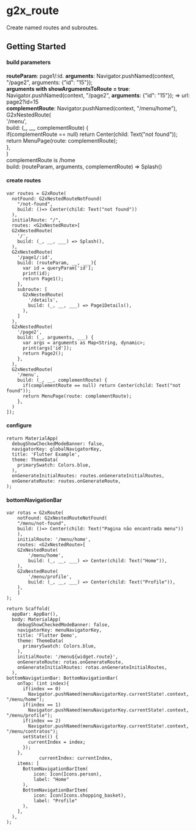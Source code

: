 # g2x_route

Create named routes and subroutes.

## Getting Started

#### build parameters
  **routeParam**: page1/:id.
  **arguments**: Navigator.pushNamed(context, "/page2", arguments: {"id": "15"});<br>
  **arguments with showArgumentsToRoute = true**: Navigator.pushNamed(context, "/page2",      **arguments**: {"id": "15"}); => url: page2?id=15<br>
  **complementRoute**: Navigator.pushNamed(context, "/menu/home"),<br>
  	G2xNestedRoute(<br>
          '/menu',<br>
           build: (_, __, complementRoute) {<br>
             if(complementRoute == null) return Center(child: Text("not found"));<br>
             return MenuPage(route: complementRoute);<br>
           },<br>
         )<br>
     complementRoute is /home<br>
  build: (routeParam, arguments, complementRoute) => Splash()<br>

#### create routes
    var routes = G2xRoute(
      notFound: G2xNestedRouteNotFound(
        "/not-found",
        build: ()=> Center(child: Text("not found"))
      ),
      initialRoute: "/",
      routes: <G2xNestedRoute>[
      G2xNestedRoute(
        '/',
        build: (_, __, ___) => Splash(),
      ),
      G2xNestedRoute(
        '/page1/:id',
        build: (routeParam, __, ___){
          var id = queryParam['id'];
          print(id);
          return Page1();
        },
        subroute: [
          G2xNestedRoute(
            '/details',
            build: (_, __, ___) => Page1Details(),
          ),
        ]
      ),
      G2xNestedRoute(
        '/page2',
        build: (_, arguments, ___) {
          var args = arguments as Map<String, dynamic>;
          print(args['id']);
          return Page2();
        },
      ),
      G2xNestedRoute(
        '/menu',
        build: (_, __, complementRoute) {
          if(complementRoute == null) return Center(child: Text("not found"));
          return MenuPage(route: complementRoute);
        },
      )
    ]);

#### configure
    return MaterialApp(
      debugShowCheckedModeBanner: false,
      navigatorKey: globalNavigatorKey,
      title: 'Flutter Example',
      theme: ThemeData(
        primarySwatch: Colors.blue,
      ),
      onGenerateInitialRoutes: routes.onGenerateInitialRoutes,
      onGenerateRoute: routes.onGenerateRoute,
    );

#### bottomNavigationBar
    var rotas = G2xRoute(
        notFound: G2xNestedRouteNotFound(
        "/menu/not-found",
        build: ()=> Center(child: Text("Pagina não encontrada menu"))
        ),
        initialRoute: '/menu/home',
        routes: <G2xNestedRoute>[
        G2xNestedRoute(
            '/menu/home',
            build: (_, __, ___) => Center(child: Text("Home")),
        ),
        G2xNestedRoute(
            '/menu/profile',
            build: (_, __, ___) => Center(child: Text("Profile")),
        ),
        ]
    );

    return Scaffold(
      appBar: AppBar(),
      body: MaterialApp(
        debugShowCheckedModeBanner: false,
        navigatorKey: menuNavigatorKey,
        title: 'Flutter Demo',
        theme: ThemeData(
          primarySwatch: Colors.blue,
        ),
        initialRoute: '/menu${widget.route}',
        onGenerateRoute: rotas.onGenerateRoute,
        onGenerateInitialRoutes: rotas.onGenerateInitialRoutes,
      ),
    bottomNavigationBar: BottomNavigationBar(
        onTap: (int index){
          if(index == 0)
            Navigator.pushNamed(menuNavigatorKey.currentState!.context, "/menu/home");
          if(index == 1)
            Navigator.pushNamed(menuNavigatorKey.currentState!.context, "/menu/profile");
          if(index == 2)
            Navigator.pushNamed(menuNavigatorKey.currentState!.context, "/menu/contratos");
          setState(() {
            currentIndex = index;
          });
        },
				currentIndex: currentIndex,
        items: [
          BottomNavigationBarItem(
              icon: Icon(Icons.person),
              label: "Home"
          ),
          BottomNavigationBarItem(
              icon: Icon(Icons.shopping_basket),
              label: "Profile"
          ),
        ],
      ),
    );
